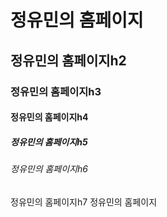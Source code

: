 <html>
<head>
<title> My homepage </title>
</head>
<body>
<h1> 정유민의 홈페이지 </h1>
<h2> 정유민의 홈페이지h2 </h2>
<h3> 정유민의 홈페이지h3 </h3>
<h4> 정유민의 홈페이지h4 </h4>
<h5> 정유민의 홈페이지h5 </h5>
<h6> 정유민의 홈페이지h6 </h6>
<h7> 정유민의 홈페이지h7 </h7>
정유민의 홈페이지
</body>
</html>
